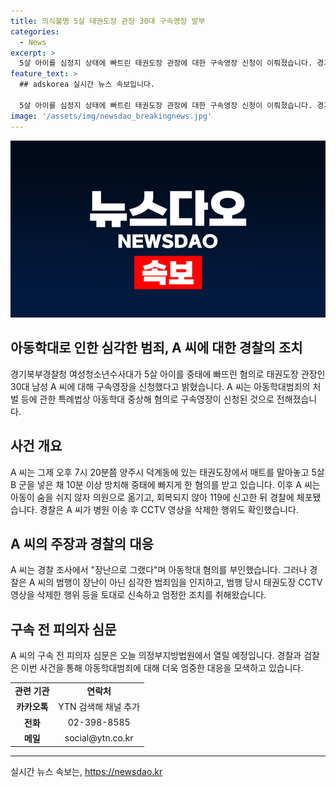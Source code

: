 ```yaml
---
title: 의식불명 5살 태권도장 관장 30대 구속영장 발부
categories:
  - News
excerpt: >
  5살 아이를 심정지 상태에 빠트린 태권도장 관장에 대한 구속영장 신청이 이뤄졌습니다. 경기북부경찰청 여성청소년수사대는 아동학대 중상해 혐의로 30대 A씨에 대한 조치를 취했습니다. A씨는 5살 아이를 매트 위에 10분 이상 방치한 후 심정지에 이르게 했으며, 범행 후 CCTV 영상을 삭제한 것으로 파악됐습니다. A씨의 피의자 심문은 의정부지방법원에서 진행될 예정입니다. (150자)
feature_text: >
  ## adskorea 실시간 뉴스 속보입니다.

  5살 아이를 심정지 상태에 빠트린 태권도장 관장에 대한 구속영장 신청이 이뤄졌습니다. 경기북부경찰청 여성청소년수사대는 아동학대 중상해 혐의로 30대 A씨에 대한 조치를 취했습니다. A씨는 5살 아이를 매트 위에 10분 이상 방치한 후 심정지에 이르게 했으며, 범행 후 CCTV 영상을 삭제한 것으로 파악됐습니다. A씨의 피의자 심문은 의정부지방법원에서 진행될 예정입니다. (150자)
image: '/assets/img/newsdao_breakingnews.jpg'
---
```


<p><img src="/assets/img/newsdao_breakingnews.jpg" alt="adskorea 속보" /></p>

<h2>아동학대로 인한 심각한 범죄, A 씨에 대한 경찰의 조치</h2>

<p data-ke-size="size16">경기북부경찰청 여성청소년수사대가 5살 아이를 중태에 빠뜨린 혐의로 태권도장 관장인 30대 남성 A 씨에 대해 구속영장을 신청했다고 밝혔습니다. A 씨는 아동학대범죄의 처벌 등에 관한 특례법상 아동학대 중상해 혐의로 구속영장이 신청된 것으로 전해졌습니다.</p>

<h2 data-ke-size="size26">사건 개요</h2>

<p data-ke-size="size16">A 씨는 그제 오후 7시 20분쯤 양주시 덕계동에 있는 태권도장에서 매트를 말아놓고 5살 B 군을 넣은 채 10분 이상 방치해 중태에 빠지게 한 혐의를 받고 있습니다. 이후 A 씨는 아동이 숨을 쉬지 않자 의원으로 옮기고, 회복되지 않아 119에 신고한 뒤 경찰에 체포됐습니다. 경찰은 A 씨가 병원 이송 후 CCTV 영상을 삭제한 행위도 확인했습니다.</p>

<h2 data-ke-size="size26">A 씨의 주장과 경찰의 대응</h2>

<p data-ke-size="size16">A 씨는 경찰 조사에서 "장난으로 그랬다"며 아동학대 혐의를 부인했습니다. 그러나 경찰은 A 씨의 범행이 장난이 아닌 심각한 범죄임을 인지하고, 범행 당시 태권도장 CCTV 영상을 삭제한 행위 등을 토대로 신속하고 엄정한 조치를 취해왔습니다.</p>

<h2 data-ke-size="size26">구속 전 피의자 심문</h2>

<p data-ke-size="size16">A 씨의 구속 전 피의자 심문은 오늘 의정부지방법원에서 열릴 예정입니다. 경찰과 검찰은 이번 사건을 통해 아동학대범죄에 대해 더욱 엄중한 대응을 모색하고 있습니다.</p>

<table>
    <tbody>
        <tr>
            <td style="text-align: center; height: 17px;"><b>관련 기관</b></td>
            <td style="text-align: center; height: 17px;"><b>연락처</b></td>
        </tr>
        <tr>
            <td style="text-align: center; height: 17px;"><b>카카오톡</b></td>
            <td style="text-align: center; height: 17px;">YTN 검색해 채널 추가</td>
        </tr>
        <tr>
            <td style="text-align: center; height: 17px;"><b>전화</b></td>
            <td style="text-align: center; height: 17px;">02-398-8585</td>
        </tr>
        <tr>
            <td style="text-align: center; height: 17px;"><b>메일</b></td>
            <td style="text-align: center; height: 17px;">social@ytn.co.kr</td>
        </tr>
    </tbody>
</table>

<p><hr></p>
실시간 뉴스 속보는, <a href="https://newsdao.kr" rel="dofollow">https://newsdao.kr</a>


